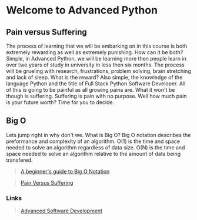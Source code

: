 # Welcome to Advanced Python

## Pain versus Suffering

The process of learning that we will be embarking on in this course is both extremely rewarding as well as extremely punishing.  How can it be both?  Simple, in Advanced Python, we will be learning more then people learn in over two years of study in university in less then six months.  The process will be grueling with research, frustrations, problem solving, brain stretching and lack of sleep. What is the reward?  Also simple, the knowledge of the language Python and the title of Full Stack Python Software Developer.  All of this is going to be painful as all growing pains are.  What it won't be though is suffering.  Suffering is pain with no purpose.  Well how much pain is your future worth?  Time for you to decide.

## Big O

Lets jump right in why don't we.  What is Big O?  Big O notation describes the preformance and complexity of an algorithm. O(1) is the time and space needed to solve an algorithm regardless of data size.  O(N) is the time and space needed to solve an algorithm relative to the amount of data being transfered.

> [A beginner's guide to Big O Notation](https://rob-bell.net/2009/06/a-beginners-guide-to-big-o-notation)

> [Pain Versus Suffering](https://codefellows.github.io/code-401-python-guide/curriculum/class-01/notes/pain_suffering)

### Links

> [Advanced Software Development](README.md)